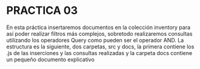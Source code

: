 # PRACTICA 03
En esta práctica insertaremos documentos en la colección inventory para así poder realizar filtros más complejos, sobretodo realizaremos consultas utilizando los operadores Query como pueden ser el operador AND.
La estructura es la siguiente, dos carpetas, src y docs, la primera contiene los .js de las inserciones y las consultas realizadas y la carpeta docs contiene un pequeño documento explicativo